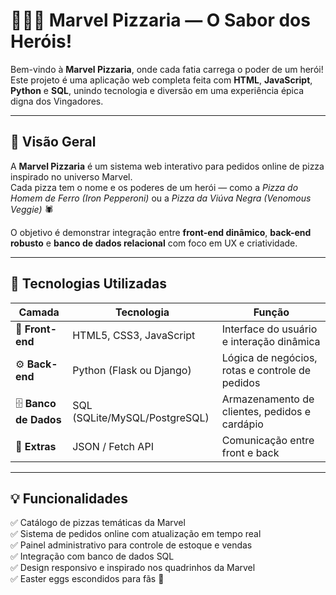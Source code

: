 # 🍕🦸‍♂️ Marvel Pizzaria — O Sabor dos Heróis!

Bem-vindo à **Marvel Pizzaria**, onde cada fatia carrega o poder de um herói!  
Este projeto é uma aplicação web completa feita com **HTML**, **JavaScript**, **Python** e **SQL**, unindo tecnologia e diversão em uma experiência épica digna dos Vingadores.  

---

## 🚀 Visão Geral

A **Marvel Pizzaria** é um sistema web interativo para pedidos online de pizza inspirado no universo Marvel.  
Cada pizza tem o nome e os poderes de um herói — como a *Pizza do Homem de Ferro (Iron Pepperoni)* ou a *Pizza da Viúva Negra (Venomous Veggie)* 🕷️  

O objetivo é demonstrar integração entre **front-end dinâmico**, **back-end robusto** e **banco de dados relacional** com foco em UX e criatividade.

---

## 🧱 Tecnologias Utilizadas

| Camada | Tecnologia | Função |
|--------|-------------|--------|
| 🎨 **Front-end** | HTML5, CSS3, JavaScript | Interface do usuário e interação dinâmica |
| ⚙️ **Back-end** | Python (Flask ou Django) | Lógica de negócios, rotas e controle de pedidos |
| 🗄️ **Banco de Dados** | SQL (SQLite/MySQL/PostgreSQL) | Armazenamento de clientes, pedidos e cardápio |
| 🧠 **Extras** | JSON / Fetch API | Comunicação entre front e back |

---

## 💡 Funcionalidades

✅ Catálogo de pizzas temáticas da Marvel  
✅ Sistema de pedidos online com atualização em tempo real  
✅ Painel administrativo para controle de estoque e vendas  
✅ Integração com banco de dados SQL  
✅ Design responsivo e inspirado nos quadrinhos da Marvel  
✅ Easter eggs escondidos para fãs 👀  
